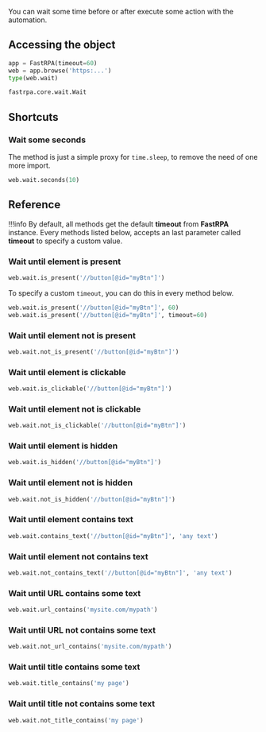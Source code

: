 You can wait some time before or after execute some action with the automation.

## Accessing the object

```python linenums="1"
app = FastRPA(timeout=60)
web = app.browse('https:...')
type(web.wait)
```

```python title="Output"
fastrpa.core.wait.Wait
```

## Shortcuts

### Wait some seconds

The method is just a simple proxy for `time.sleep`, to remove the need of one more import.

```python linenums="1"
web.wait.seconds(10)
```

## Reference

!!!info
    By default, all methods get the default **timeout** from **FastRPA** instance. Every methods listed below, accepts an last parameter called **timeout** to specify a custom value.

### Wait until element is present

```python linenums="1"
web.wait.is_present('//button[@id="myBtn"]')
```

To specify a custom `timeout`, you can do this in every method below.

```python linenums="1"
web.wait.is_present('//button[@id="myBtn"]', 60)
web.wait.is_present('//button[@id="myBtn"]', timeout=60)
```

### Wait until element **not** is present

```python linenums="1"
web.wait.not_is_present('//button[@id="myBtn"]')
```

### Wait until element is clickable

```python linenums="1"
web.wait.is_clickable('//button[@id="myBtn"]')
```

### Wait until element **not** is clickable

```python linenums="1"
web.wait.not_is_clickable('//button[@id="myBtn"]')
```

### Wait until element is hidden

```python linenums="1"
web.wait.is_hidden('//button[@id="myBtn"]')
```

### Wait until element **not** is hidden

```python linenums="1"
web.wait.not_is_hidden('//button[@id="myBtn"]')
```

### Wait until element contains text

```python linenums="1"
web.wait.contains_text('//button[@id="myBtn"]', 'any text')
```

### Wait until element **not** contains text

```python linenums="1"
web.wait.not_contains_text('//button[@id="myBtn"]', 'any text')
```

### Wait until URL contains some text

```python linenums="1"
web.wait.url_contains('mysite.com/mypath')
```

### Wait until URL **not** contains some text

```python linenums="1"
web.wait.not_url_contains('mysite.com/mypath')
```

### Wait until title contains some text

```python linenums="1"
web.wait.title_contains('my page')
```

### Wait until title **not** contains some text

```python linenums="1"
web.wait.not_title_contains('my page')
```